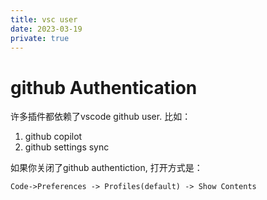 ```yaml
---
title: vsc user
date: 2023-03-19
private: true
---
```


# github Authentication

许多插件都依赖了vscode github user. 比如：

1. github copilot
1. github settings sync

如果你关闭了github authentiction, 打开方式是：

    Code->Preferences -> Profiles(default) -> Show Contents
